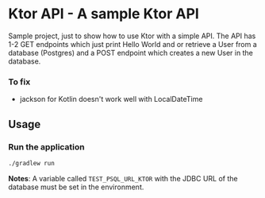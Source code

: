 # Ktor API - A sample Ktor API

Sample project, just to show how to use Ktor with a simple API.
The API has 1-2 GET endpoints which just print Hello World and 
or retrieve a User from a database (Postgres) and a POST endpoint
which creates a new User in the database.


### To fix

- jackson for Kotlin doesn't work well with LocalDateTime


## Usage

### Run the application

```bash
./gradlew run
```
**Notes**: A variable called `TEST_PSQL_URL_KTOR` with the JDBC URL of the database must be set in the environment.
